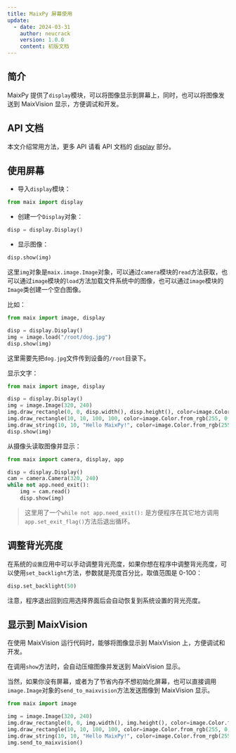```yaml
---
title: MaixPy 屏幕使用
update:
  - date: 2024-03-31
    author: neucrack
    version: 1.0.0
    content: 初版文档
---
```



## 简介

MaixPy 提供了`display`模块，可以将图像显示到屏幕上，同时，也可以将图像发送到 MaixVision 显示，方便调试和开发。

## API 文档

本文介绍常用方法，更多 API 请看 API 文档的 [display](/api/maix/display.html) 部分。


## 使用屏幕

* 导入`display`模块：
```python
from maix import display
```

* 创建一个`Display`对象：
```python
disp = display.Display()
```

* 显示图像：
```python
disp.show(img)
```

这里`img`对象是`maix.image.Image`对象，可以通过`camera`模块的`read`方法获取，也可以通过`image`模块的`load`方法加载文件系统中的图像，也可以通过`image`模块的`Image`类创建一个空白图像。

比如：
```python
from maix import image, display

disp = display.Display()
img = image.load("/root/dog.jpg")
disp.show(img)
```
这里需要先把`dog.jpg`文件传到设备的`/root`目录下。


显示文字：
```python
from maix import image, display

disp = display.Display()
img = image.Image(320, 240)
img.draw_rectangle(0, 0, disp.width(), disp.height(), color=image.Color.from_rgb(255, 0, 0), thickness=-1)
img.draw_rectangle(10, 10, 100, 100, color=image.Color.from_rgb(255, 0, 0))
img.draw_string(10, 10, "Hello MaixPy!", color=image.Color.from_rgb(255, 255, 255))
disp.show(img)
```

从摄像头读取图像并显示：
```python
from maix import camera, display, app

disp = display.Display()
cam = camera.Camera(320, 240)
while not app.need_exit():
    img = cam.read()
    disp.show(img)
```

> 这里用了一个`while not app.need_exit():` 是方便程序在其它地方调用`app.set_exit_flag()`方法后退出循环。

## 调整背光亮度

在系统的`设置`应用中可以手动调整背光亮度，如果你想在程序中调整背光亮度，可以使用`set_backlight`方法，参数就是亮度百分比，取值范围是 0-100：
```python
disp.set_backlight(50)
```

注意，程序退出回到应用选择界面后会自动恢复到系统设置的背光亮度。


## 显示到 MaixVision

在使用 MaixVision 运行代码时，能够将图像显示到 MaixVision 上，方便调试和开发。

在调用`show`方法时，会自动压缩图像并发送到 MaixVision 显示。

当然，如果你没有屏幕，或者为了节省内存不想初始化屏幕，也可以直接调用`image.Image`对象的`send_to_maixvision`方法发送图像到 MaixVision 显示。
```python
from maix import image

img = image.Image(320, 240)
img.draw_rectangle(0, 0, img.width(), img.height(), color=image.Color.from_rgb(255, 0, 0), thickness=-1)
img.draw_rectangle(10, 10, 100, 100, color=image.Color.from_rgb(255, 0, 0))
img.draw_string(10, 10, "Hello MaixPy!", color=image.Color.from_rgb(255, 255, 255))
img.send_to_maixvision()
```

